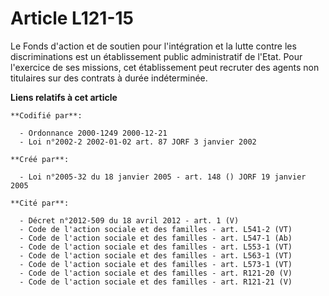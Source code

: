 # Article L121-15

Le Fonds d'action et de soutien pour l'intégration et la lutte contre les discriminations est un établissement public
administratif de l'Etat. Pour l'exercice de ses missions, cet établissement peut recruter des agents non titulaires sur des
contrats à durée indéterminée.

**Liens relatifs à cet article**

	**Codifié par**:

	  - Ordonnance 2000-1249 2000-12-21
	  - Loi n°2002-2 2002-01-02 art. 87 JORF 3 janvier 2002

	**Créé par**:

	  - Loi n°2005-32 du 18 janvier 2005 - art. 148 () JORF 19 janvier 2005

	**Cité par**:

	  - Décret n°2012-509 du 18 avril 2012 - art. 1 (V)
	  - Code de l'action sociale et des familles - art. L541-2 (VT)
	  - Code de l'action sociale et des familles - art. L547-1 (Ab)
	  - Code de l'action sociale et des familles - art. L553-1 (VT)
	  - Code de l'action sociale et des familles - art. L563-1 (VT)
	  - Code de l'action sociale et des familles - art. L573-1 (VT)
	  - Code de l'action sociale et des familles - art. R121-20 (V)
	  - Code de l'action sociale et des familles - art. R121-21 (V)
